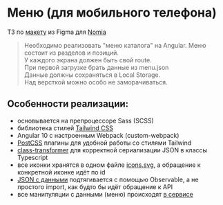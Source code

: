# Меню (для мобильного телефона)

ТЗ по [макету](https://www.figma.com/file/1GuJr8Skjd4ucxcfYKHMdy/ERP---menu?node-id=0%3A1) из Figma для [Nomia](https://nomia.net/)

> Необходимо реализовать "меню каталога" на Angular. Меню состоит из разделов и позиций.  
> У каждого экрана должен быть свой route.  
> При первой загрузке брать данные из menu.json  
> Данные должны сохраняться в Local Storage.  
> Над версткой можно особо не заморачиваться.  

## Особенности реализации:
- основывается на препроцессоре Sass (SCSS)
- библиотека стилей [Tailwind CSS](https://tailwindcss.com/)
- Angular 10 с настроенным Webpack (custom-webpack)
- [PostCSS](https://postcss.org/) плагины для удобной работы со стилями Tailwind
- [class-transformer](https://github.com/typestack/class-transformer#readme) для корректной сериализации JSON в классы Typescript
- все иконки хранятся в одном файле [icons.svg](src/assets/images/icons.svg), а обращение к конкретной иконке идёт по id
- [JSON с данными](src/assets/menu.json) подтягивается с помощью Observable, а не простого import, как будто бы идёт обращение к API
- все манипуляции с данными (меню) происходят [в сервисе](src/services/menu.service.ts)
